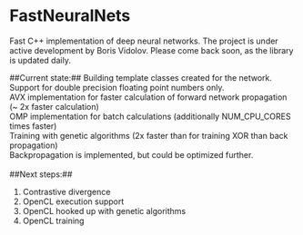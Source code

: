 FastNeuralNets
==============

Fast C++ implementation of deep neural networks. The project is under active development by Boris Vidolov. Please come back soon, as the library is updated daily.

##Current state:##
 Building template classes created for the network.<br/>
 Support for double precision floating point numbers only.<br/>
 AVX implementation for faster calculation of forward network propagation (~ 2x faster calculation)<br/>
 OMP implementation for batch calculations (additionally NUM_CPU_CORES times faster)<br/>
 Training with genetic algorithms (2x faster than for training XOR than back propagation)<br/>
 Backpropagation is implemented, but could be optimized further.<br/>
 <br/>
##Next steps:##
 1. Contrastive divergence<br/>
 2. OpenCL execution support<br/>
 3. OpenCL hooked up with genetic algorithms<br/>
 3. OpenCL training<br/>


